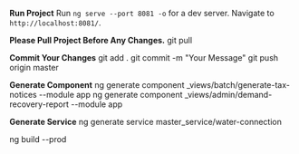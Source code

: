 
**Run Project**
Run `ng serve --port 8081 -o` for a dev server. Navigate to `http://localhost:8081/`.


**Please Pull Project Before Any Changes.**
git pull

**Commit Your Changes**
git add .
git commit -m "Your Message"
git push origin master


**Generate Component**
ng generate component _views/batch/generate-tax-notices  --module app
ng generate component _views/admin/demand-recovery-report --module app



**Generate Service**
ng generate service master_service/water-connection


ng build --prod

